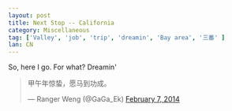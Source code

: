 ```yaml
---
layout: post
title: Next Stop -- California
category: Miscellaneous
tag: ['Valley', 'job', 'trip', 'dreamin', 'Bay area', '三番' ]
lan: CN
---
```


So, here I go. For what? Dreamin' 

<!--preview-->

<blockquote class="twitter-tweet" lang="en"><p>甲午年惊蛰，愿马到功成。 </p>&mdash; Ranger Weng (@GaGa_Ek) <a href="https://twitter.com/GaGa_Ek/statuses/431648053548695553">February 7, 2014</a></blockquote>
<script async src="//platform.twitter.com/widgets.js" charset="utf-8"></script>

<!-- <a src="http://t.co/GXgiXO5EwQ"><img src="https://pbs.twimg.com/media/Bf2FniRCQAA4U_r.png:large"></img></a> -->